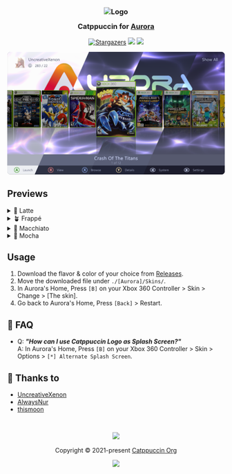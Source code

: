 <h3 align="center">
  <img src="https://raw.githubusercontent.com/catppuccin/catppuccin/main/assets/logos/exports/1544x1544_circle.png" width="100" alt="Logo"/><br/>
  <img src="https://raw.githubusercontent.com/catppuccin/catppuccin/main/assets/misc/transparent.png" height="30" width="0px"/>
  Catppuccin for <a href="http://phoenix.xboxunity.net/#/news/">Aurora</a>
  <img src="https://raw.githubusercontent.com/catppuccin/catppuccin/main/assets/misc/transparent.png" height="30" width="0px"/>
</h3>
<p align="center">
  <a href="https://github.com/catppuccin/aurora/stargazers"><img alt="Stargazers" src="https://img.shields.io/github/stars/catppuccin/aurora?colorA=363a4f&colorB=b7bdf8&style=for-the-badge"></a>
  <a href="https://github.com/catppuccin/aurora/issues"><img src="https://img.shields.io/github/issues/catppuccin/aurora?colorA=363a4f&colorB=f5a97f&style=for-the-badge"></a>
  <a href="https://github.com/catppuccin/aurora/contributors"><img src="https://img.shields.io/github/contributors/catppuccin/aurora?colorA=363a4f&colorB=a6da95&style=for-the-badge"></a>
</p>

<p align="center">
  <img src="./assets/preview.webp"/>
</p>

## Previews

<details>
<summary>🌻 Latte</summary>
<img src="./assets/latte.webp"/>
</details>
<details>
<summary>🪴 Frappé</summary>
<img src="./assets/frappe.webp"/>
</details>
<details>
<summary>🌺 Macchiato</summary>
<img src="./assets/macchiato.webp"/>
</details>
<details>
<summary>🌿 Mocha</summary>
<img src="./assets/mocha.webp"/>
</details>

## Usage

1. Download the flavor & color of your choice from [Releases](https://github.com/catppuccin/aurora/releases).
2. Move the downloaded file under `./[Aurora]/Skins/`.
3. In Aurora's Home, Press `[B]` on your Xbox 360 Controller > Skin > Change > [The skin].
4. Go back to Aurora's Home, Press `[Back]` > Restart.

## 🙋 FAQ

- Q: **_"How can I use Catppuccin Logo as Splash Screen?"_**\
  A: In Aurora's Home, Press `[B]` on your Xbox 360 Controller > Skin > Options > `[*] Alternate Splash Screen`.

## 💝 Thanks to

- [UncreativeXenon](https://github.com/UncreativeXenon)
- [AlwaysNur](https://github.com/alwaysnur)
- [thismoon](https://github.com/thismoon)

&nbsp;

<p align="center">
	<img src="https://raw.githubusercontent.com/catppuccin/catppuccin/main/assets/footers/gray0_ctp_on_line.svg?sanitize=true" />
</p>

<p align="center">
	Copyright &copy; 2021-present <a href="https://github.com/catppuccin" target="_blank">Catppuccin Org</a>
</p>

<p align="center">
	<a href="https://github.com/catppuccin/catppuccin/blob/main/LICENSE"><img src="https://img.shields.io/static/v1.svg?style=for-the-badge&label=License&message=MIT&logoColor=d9e0ee&colorA=363a4f&colorB=b7bdf8"/></a>
</p>
